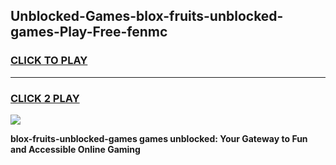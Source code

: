 
## Unblocked-Games-blox-fruits-unblocked-games-Play-Free-fenmc
<h3>
<a href="https://premium76.site?title=blox-fruits-unblocked-games&ref=09A">CLICK TO PLAY</a></h3>
<hr>

<h3>
<a href="https://premium76.site?title=blox-fruits-unblocked-games&ref=09A">CLICK 2 PLAY</a>
  
</h3>

<a href="https://premium76.site?title=blox-fruits-unblocked-games&ref=09A"><img src="https://clearcache.store/games.png"></a>


**blox-fruits-unblocked-games games unblocked: Your Gateway to Fun and Accessible Online Gaming**
